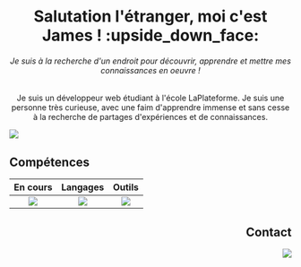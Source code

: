 <h1 align="center"> Salutation l'étranger, moi c'est James ! :upside_down_face: </h1>
<p align="center">   </p>
<h6 align="center"> <i>Je suis à la recherche d'un endroit pour découvrir, apprendre et mettre mes connaissances en oeuvre ! </i> </h6>

<p align="center"> Je suis un développeur web étudiant à l'école LaPlateforme. 
Je suis une personne très curieuse, avec une faim d'apprendre immense et sans cesse à la recherche de partages
d'expériences et de connaissances. </p>

<img src="https://res.cloudinary.com/dahuus6so/image/upload/v1731923430/road_iorjzt.jpg">

## Compétences

| En cours | Langages | Outils |
| :---: | :---: | :---: |
| <a href="https://skillicons.dev"><img src="https://skillicons.dev/icons?i=js,bootstrap" /></a> | <a href="https://skillicons.dev"><img src="https://skillicons.dev/icons?i=html,css,py,php,mysql" /></a> | <a href="https://skillicons.dev"><img src="https://skillicons.dev/icons?i=git,vscode,figma" /></a> |

<h2 align="right"> Contact </h2>
  <p align="right">
    <a href="https://www.linkedin.com/in/jams-sanchez">
    <img src="https://skillicons.dev/icons?i=linkedin" />
    </a></p>
